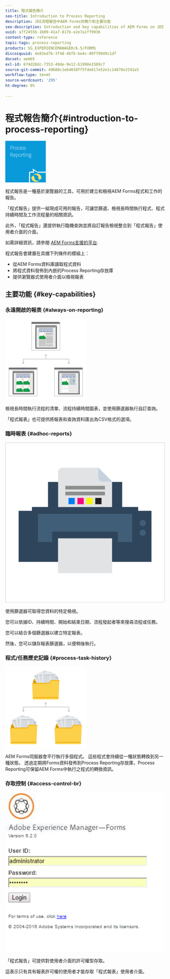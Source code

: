 ```yaml
---
title: 程式報告簡介
seo-title: Introduction to Process Reporting
description: JEE流程報告中AEM Forms的簡介和主要功能
seo-description: Introduction and key capabilities of AEM Forms on JEE Process Reporting
uuid: a7f2455b-1b09-41a7-817b-e2e7a1ff9936
content-type: reference
topic-tags: process-reporting
products: SG_EXPERIENCEMANAGER/6.5/FORMS
discoiquuid: 4e83ed7b-3f48-4bf6-be4c-89f79949c1df
docset: aem65
exl-id: 674d28dc-7353-49de-9e12-b1998e1509c7
source-git-commit: 49688c1e64038ff5fde617e52e1c14878e3191e5
workflow-type: tm+mt
source-wordcount: '295'
ht-degree: 0%

---
```


# 程式報告簡介{#introduction-to-process-reporting}

![process-report](assets/process-reporting.png)

程式報告是一種基於瀏覽器的工具，可用於建立和檢視AEM Forms程式和工作的報告。

「程式報告」提供一組現成可用的報告，可讓您篩選、檢視長時間執行程式、程式持續時間及工作流程量的相關資訊。

此外，「程式報告」還提供執行臨機查詢並將自訂報告檢視整合到「程式報告」使用者介面的介面。

如需詳細資訊，請參閱 [AEM Forms支援的平台](/help/forms/using/aem-forms-jee-supported-platforms.md).

程式報告會建置在具備下列條件的模組上：

* 從AEM Forms資料庫讀取程式資料
* 將程式資料發佈到內嵌的Process Reporting存放庫
* 提供瀏覽器式使用者介面以檢視報表

## 主要功能 {#key-capabilities}

### 永遠開啟的報表 {#always-on-reporting}

![網站管理](assets/site-management.png)

檢視長時間執行流程的清單、流程持續時間圖表，並使用篩選器執行自訂查詢。

「程式報表」也可提供將報表和查詢資料匯出為CSV格式的選項。

### 臨時報表 {#adhoc-reports}

![print-&amp;-color](assets/print-&-colour.png)

使用篩選器可取得您資料的特定檢視。

您可以依據ID、持續時間、開始和結束日期、流程發起者等來搜尋流程或任務。

您可以結合多個篩選器以建立特定報表。

然後，您可以儲存報表篩選器，以便稍後執行。

### 程式/任務歷史記錄 {#process-task-history}

![檔案管理](assets/file-management.png)

AEM Forms伺服器會平行執行多個程式。 這些程式會持續從一種狀態轉換到另一種狀態。 透過定期將Forms資料發佈到Process Reporting存放庫，Process Reporting可保留AEM Forms中執行之程式的轉換資訊。

### 存取控制 {#access-control-br}

![未命名](assets/untitled.png)

「程式報告」可提供對使用者介面的許可權型存取。

這表示只有具有報表許可權的使用者才能存取「程式報表」使用者介面。
